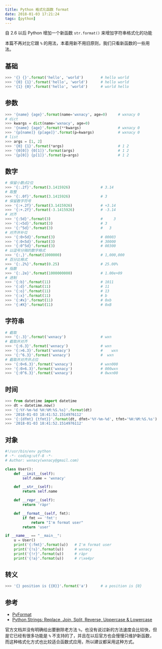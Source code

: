 ```yaml
---
title: Python 格式化函数 format
date: 2018-01-03 17:21:24
tags: [python]
---
```


自 2.6 以后 Python 增加一个新函数 `str.format()` 来增加字符串格式化的功能
<!-- more --><!-- toc -->
本篇不再对比它跟 `%` 的用法，本着用新不用旧原则，我们只看新函数的一些用法。
## 基础
```python
>>> '{} {}'.format('hello', 'world')        # hello world
>>> '{0} {1}'.format('hello', 'world')      # hello world
>>> '{1} {0}'.format('hello', 'world')      # world hello
```
## 参数
```python
>>> '{name} {age}'.format(name='wxnacy', age=0)     # wxnacy 0
# dict
>>> kwargs = dict(name='wxnacy', age=0)
>>> '{name} {age}'.format(**kwargs)                 # wxnacy 0
>>> '{p[name]} {p[age]}'.format(p=kwargs)           # wxnacy 0
# list
>>> args = [1, 2]
>>> '{0} {1}'.format(*args)                         # 1 2
>>> '{0[0]} {0[1]}'.format(args)                    # 1 2
>>> '{p[0]} {p[1]}'.format(p=args)                  # 1 2
```
## 数字
```python
# 保留小数点2位
>>> '{:.2f}'.format(3.1415926)              # 3.14
# 取整
>>> '{:.0f}'.format(3.1415926)              # 3
# 保留数字符号
>>> '{:+.2f}'.format(3.1415926)             # +3.14
>>> '{:+.2f}'.format(-3.1415926)            # -3.14
# 对齐
>>> '{:5d}'.format(3)                       #     3
>>> '{:<5d}'.format(3)                      # 3
>>> '{:^5d}'.format(3)                      #   3
# 对齐并补位
>>> '{:0>5d}'.format(3)                     # 00003
>>> '{:0<5d}'.format(3)                     # 30000
>>> '{:0^5d}'.format(3)                     # 00300
# 以逗号分隔的数字格式
>>> '{:,}'.format(1000000)                  # 1,000,000
# 百分比格式
>>> '{:.2%}'.format(0.25)                   # 25.00%
# 指数
>>> '{:.2e}'.format(1000000000)             # 1.00e+09
# 进制
>>> '{:b}'.format(11)                       # 1011
>>> '{:d}'.format(11)                       # 11
>>> '{:o}'.format(11)                       # 13
>>> '{:x}'.format(11)                       # b
>>> '{:#x}'.format(11)                      # 0xb
>>> '{:#X}'.format(11)                      # 0xB
```
## 字符串
```python
# 截取
>>> '{:.3}'.format('wxnacy')                # wxn
# 截取并对齐
>>> '{:6.3}'.format('wxnacy')               # wxn
>>> '{:>6.3}'.format('wxnacy')              #    wxn
>>> '{:^6.3}'.format('wxnacy')              #  wxn
# 截取并对齐并占位
>>> '{:0<6.3}'.format('wxnacy')             # wxn000
>>> '{:0>6.3}'.format('wxnacy')             # 000wxn
>>> '{:0^6.3}'.format('wxnacy')             # 0wxn00
```
## 时间
```python
>>> from datetime import datetime
>>> dt = datetime.now()
>>> '{:%Y-%m-%d %H:%M:%S.%s}'.format(dt)
>>> '2018-01-03 18:41:52.1514976112'
>>> '{:{dfmt} {tfmt}}'.format(dt, dfmt='%Y-%m-%d', tfmt='%H:%M:%S.%s')
>>> '2018-01-03 18:41:52.1514976112'
```
## 对象
```python
#!/usr/bin/env python
# -*- coding:utf-8 -*-
# Author: wxnacy(wxnacy@gmail.com)

class User():
    def __init__(self):
        self.name = 'wxnacy'

    def __str__(self):
        return self.name

    def __repr__(self):
        return 'räpr'

    def __format__(self, fmt):
        if fmt == 'fmt':
            return "I'm format user"
        return 'user'

if __name__ == "__main__":
    u = User()
    print('{:fmt}'.format(u))   # I'm format user
    print('{!s}'.format(u))     # wxnacy
    print('{!r}'.format(u))     # räpr
    print('{!a}'.format(u))     # r\xe4pr
```
## 转义
```python
>>> '{} position is {{0}}'.format('a')      # a position is {0}
```
## 参考
- [PyFormat](https://pyformat.info/)
- [Python Strings: Replace, Join, Split, Reverse, Uppercase & Lowercase](https://www.guru99.com/learning-python-strings-replace-join-split-reverse.html)

官方文档并没有明确给出要删除老方法 `%`，也没有说过新的方法速度会比较快，但是它已经有很多功能是 `%` 不支持的了，并且在以后官方也会慢慢只维护新函数，而这种格式化方式也比较适合函数式应用，所以建议都采用这种方式。

